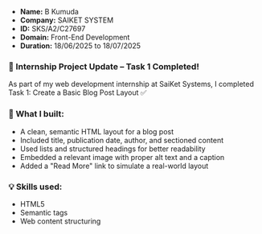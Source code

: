- **Name:** B Kumuda
- **Company:** SAIKET SYSTEM
- **ID:** SKS/A2/C27697
- **Domain:** Front-End Development
- **Duration:** 18/06/2025 to 18/07/2025

### 🚀 Internship Project Update – Task 1 Completed!

As part of my web development internship at SaiKet Systems, I completed Task 1: Create a Basic Blog Post Layout ✅

### 🧩 What I built:
- A clean, semantic HTML layout for a blog post
- Included title, publication date, author, and sectioned content
- Used lists and structured headings for better readability
- Embedded a relevant image with proper alt text and a caption
- Added a "Read More" link to simulate a real-world layout

### 💡 Skills used:
- HTML5
- Semantic tags
- Web content structuring
